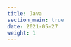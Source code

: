 ```yaml
---
title: Java
section_main: true
date: 2021-05-27
weight: 1
---
```


<script>
    location.href = "vsbootsetting"
</script>